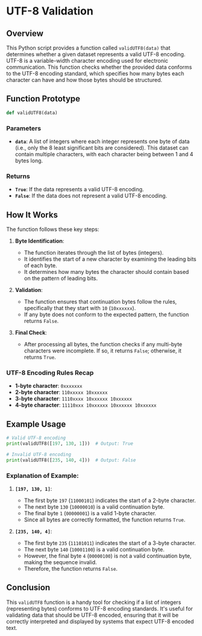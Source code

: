 # UTF-8 Validation

## Overview

This Python script provides a function called `validUTF8(data)` that determines whether a given dataset represents a valid UTF-8 encoding. UTF-8 is a variable-width character encoding used for electronic communication. This function checks whether the provided data conforms to the UTF-8 encoding standard, which specifies how many bytes each character can have and how those bytes should be structured.

## Function Prototype

```python
def validUTF8(data)
```

### Parameters

- **`data`**: A list of integers where each integer represents one byte of data (i.e., only the 8 least significant bits are considered). This dataset can contain multiple characters, with each character being between 1 and 4 bytes long.

### Returns

- **`True`**: If the data represents a valid UTF-8 encoding.
- **`False`**: If the data does not represent a valid UTF-8 encoding.

## How It Works

The function follows these key steps:

1. **Byte Identification**:
    - The function iterates through the list of bytes (integers).
    - It identifies the start of a new character by examining the leading bits of each byte.
    - It determines how many bytes the character should contain based on the pattern of leading bits.

2. **Validation**:
    - The function ensures that continuation bytes follow the rules, specifically that they start with `10` (`10xxxxxx`).
    - If any byte does not conform to the expected pattern, the function returns `False`.

3. **Final Check**:
    - After processing all bytes, the function checks if any multi-byte characters were incomplete. If so, it returns `False`; otherwise, it returns `True`.

### UTF-8 Encoding Rules Recap

- **1-byte character**: `0xxxxxxx`
- **2-byte character**: `110xxxxx 10xxxxxx`
- **3-byte character**: `1110xxxx 10xxxxxx 10xxxxxx`
- **4-byte character**: `11110xxx 10xxxxxx 10xxxxxx 10xxxxxx`

## Example Usage

```python
# Valid UTF-8 encoding
print(validUTF8([197, 130, 1]))  # Output: True

# Invalid UTF-8 encoding
print(validUTF8([235, 140, 4]))  # Output: False
```

### Explanation of Example:

1. **`[197, 130, 1]`**:
    - The first byte `197` (`11000101`) indicates the start of a 2-byte character.
    - The next byte `130` (`10000010`) is a valid continuation byte.
    - The final byte `1` (`00000001`) is a valid 1-byte character.
    - Since all bytes are correctly formatted, the function returns `True`.

2. **`[235, 140, 4]`**:
    - The first byte `235` (`11101011`) indicates the start of a 3-byte character.
    - The next byte `140` (`10001100`) is a valid continuation byte.
    - However, the final byte `4` (`00000100`) is not a valid continuation byte, making the sequence invalid.
    - Therefore, the function returns `False`.

## Conclusion

This `validUTF8` function is a handy tool for checking if a list of integers (representing bytes) conforms to UTF-8 encoding standards. It's useful for validating data that should be UTF-8 encoded, ensuring that it will be correctly interpreted and displayed by systems that expect UTF-8 encoded text.
